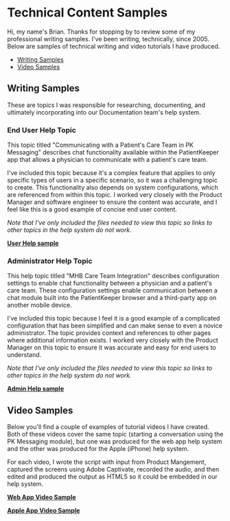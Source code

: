 # Technical Content Samples
Hi, my name's Brian. Thanks for stopping by to review some of my professional writing samples. I've been writing, technically, since 2005. Below are samples of technical writing and video tutorials I have produced. 

- [Writing Samples](#writing-samples)
- [Video Samples](#video-samples)

## Writing Samples
These are topics I was responsible for researching, documenting, and ultimately incorporating into our Documentation team's help system. 

### End User Help Topic
This topic titled "Communicating with a Patient's Care Team in PK Messaging" describes chat functionality available within the PatientKeeper app that allows a physician to communicate with a patient's care team. 

I've included this topic because it's a complex feature that applies to only specific types of users in a specific scenario, so it was a challenging topic to create. This functionality also depends on system configurations, which are referenced from within this topic. I worked very closely with the Product Manager and software engineer to ensure the content was accurate, and I feel like this is a good example of concise end user content. 

*Note that I've only included the files needed to view this topic so links to other topics in the help system do not work.*

**[User Help sample](https://mydogjack.github.io/samples/UserTopicSample-Web/index.html)**


### Administrator Help Topic
This help topic titled "MHB Care Team Integration" describes configuration settings to enable chat functionality between a physician and a patient's care team. These configuration settings enable communication between a chat module built into the PatientKeeper browser and a third-party app on another mobile device.  

I've included this topic because I feel it is a good example of a complicated configuration that has been simplified and can make sense to even a novice administrator. The topic provides context and references to other pages where additional information exists. I worked very closely with the Product Manager on this topic to ensure it was accurate and easy for end users to understand. 

*Note that I've only included the files needed to view this topic so links to other topics in the help system do not work.*

**[Admin Help sample](https://mydogjack.github.io/samples/AdminTopicSample/)**

## Video Samples
Below you'll find a couple of examples of tutorial videos I have created. Both of these videos cover the same topic (starting a conversation using the PK Messaging module), but one was produced for the web app help system and the other was produced for the Apple (iPhone) help system. 

For each video, I wrote the script with input from Product Mangement, captured the screens using Adobe Captivate, recorded the audio, and then edited and produced the output as HTML5 so it could be embedded in our help system. 

**[Web App Video Sample](https://mydogjack.github.io/samples/pkmsg_1startconvo/)**

**[Apple App Video Sample](https://mydogjack.github.io/samples/apple_pkmsg_startconvo/)**

